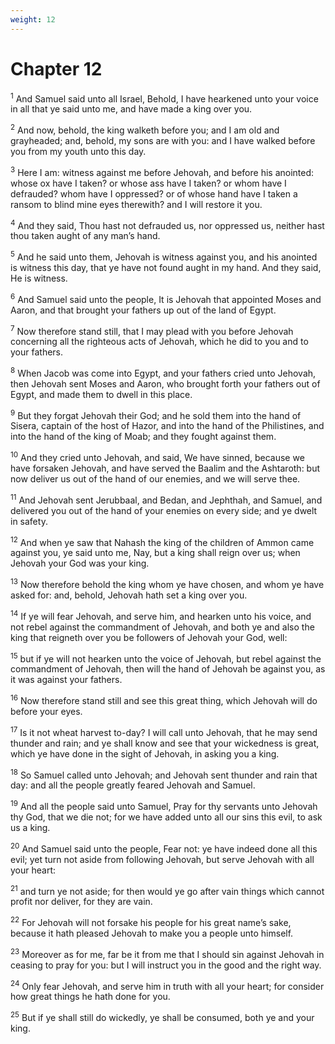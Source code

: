 ```yaml
---
weight: 12
---
```


# Chapter 12

<sup>1</sup> And Samuel said unto all Israel, Behold, I have hearkened unto your voice in all that ye said unto me, and have made a king over you. 

<sup>2</sup> And now, behold, the king walketh before you; and I am old and grayheaded; and, behold, my sons are with you: and I have walked before you from my youth unto this day. 

<sup>3</sup> Here I am: witness against me before Jehovah, and before his anointed: whose ox have I taken? or whose ass have I taken? or whom have I defrauded? whom have I oppressed? or of whose hand have I taken a ransom to blind mine eyes therewith? and I will restore it you. 

<sup>4</sup> And they said, Thou hast not defrauded us, nor oppressed us, neither hast thou taken aught of any man’s hand. 

<sup>5</sup> And he said unto them, Jehovah is witness against you, and his anointed is witness this day, that ye have not found aught in my hand. And they said, He is witness. 

<sup>6</sup> And Samuel said unto the people, It is Jehovah that appointed Moses and Aaron, and that brought your fathers up out of the land of Egypt. 

<sup>7</sup> Now therefore stand still, that I may plead with you before Jehovah concerning all the righteous acts of Jehovah, which he did to you and to your fathers. 

<sup>8</sup> When Jacob was come into Egypt, and your fathers cried unto Jehovah, then Jehovah sent Moses and Aaron, who brought forth your fathers out of Egypt, and made them to dwell in this place. 

<sup>9</sup> But they forgat Jehovah their God; and he sold them into the hand of Sisera, captain of the host of Hazor, and into the hand of the Philistines, and into the hand of the king of Moab; and they fought against them. 

<sup>10</sup> And they cried unto Jehovah, and said, We have sinned, because we have forsaken Jehovah, and have served the Baalim and the Ashtaroth: but now deliver us out of the hand of our enemies, and we will serve thee. 

<sup>11</sup> And Jehovah sent Jerubbaal, and Bedan, and Jephthah, and Samuel, and delivered you out of the hand of your enemies on every side; and ye dwelt in safety. 

<sup>12</sup> And when ye saw that Nahash the king of the children of Ammon came against you, ye said unto me, Nay, but a king shall reign over us; when Jehovah your God was your king. 

<sup>13</sup> Now therefore behold the king whom ye have chosen, and whom ye have asked for: and, behold, Jehovah hath set a king over you. 

<sup>14</sup> If ye will fear Jehovah, and serve him, and hearken unto his voice, and not rebel against the commandment of Jehovah, and both ye and also the king that reigneth over you be followers of Jehovah your God, well: 

<sup>15</sup> but if ye will not hearken unto the voice of Jehovah, but rebel against the commandment of Jehovah, then will the hand of Jehovah be against you, as it was against your fathers. 

<sup>16</sup> Now therefore stand still and see this great thing, which Jehovah will do before your eyes. 

<sup>17</sup> Is it not wheat harvest to-day? I will call unto Jehovah, that he may send thunder and rain; and ye shall know and see that your wickedness is great, which ye have done in the sight of Jehovah, in asking you a king. 

<sup>18</sup> So Samuel called unto Jehovah; and Jehovah sent thunder and rain that day: and all the people greatly feared Jehovah and Samuel. 

<sup>19</sup> And all the people said unto Samuel, Pray for thy servants unto Jehovah thy God, that we die not; for we have added unto all our sins this evil, to ask us a king. 

<sup>20</sup> And Samuel said unto the people, Fear not: ye have indeed done all this evil; yet turn not aside from following Jehovah, but serve Jehovah with all your heart: 

<sup>21</sup> and turn ye not aside; for then would ye go after vain things which cannot profit nor deliver, for they are vain. 

<sup>22</sup> For Jehovah will not forsake his people for his great name’s sake, because it hath pleased Jehovah to make you a people unto himself. 

<sup>23</sup> Moreover as for me, far be it from me that I should sin against Jehovah in ceasing to pray for you: but I will instruct you in the good and the right way. 

<sup>24</sup> Only fear Jehovah, and serve him in truth with all your heart; for consider how great things he hath done for you. 

<sup>25</sup> But if ye shall still do wickedly, ye shall be consumed, both ye and your king. 


